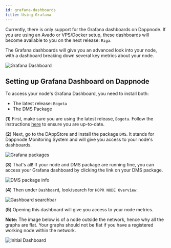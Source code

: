 ```yaml
---
id: grafana-dashboards
title: Using Grafana
---
```


Currently, there is only support for the Grafana dashboards on Dappnode. If you are using an Avado or VPS/Docker setup, these dashboards will become available to you on the next release: `Riga`.

The Grafana dashboards will give you an advanced look into your node, with a dashboard breaking down several key metrics about your node.

![Grafana Dashboard](/img/node/Grafana-Dashboard.png)

## Setting up Grafana Dashboard on Dappnode

To access your node's Grafana Dashboard, you need to install both:

- The latest release: `Bogota`
- The DMS Package

(**1**) First, make sure you are using the latest release, `Bogota`. Follow the instructions [here](using-dappnode#installing-the-hopr-client) to ensure you are up-to-date.

(**2**) Next, go to the DAppStore and install the package `DMS`. It stands for Dappnode Monitoring System and will give you access to your node's dashboards.

![Grafana packages](/img/node/Grafana-packages-edited.jpg)

(**3**) That's all! If your node and DMS package are running fine, you can access your Grafana dashboard by clicking the link on your DMS package.

![DMS package info](/img/node/Grafana-info-edited.jpg)

(**4**) Then under `Dashboard`, look/search for `HOPR NODE Overview`.

![Gashboard searchbar](/img/node/Grafana-dashboard-searchbar.png)

(**5**) Opening this dashboard will give you access to your node metrics.

**Note:** The image below is of a node outside the network, hence why all the graphs are flat. Your graphs should not be flat if you have a registered working node within the network.

![Initial Dashboard](/img/node/Grafana-initial-dashboard.png)
